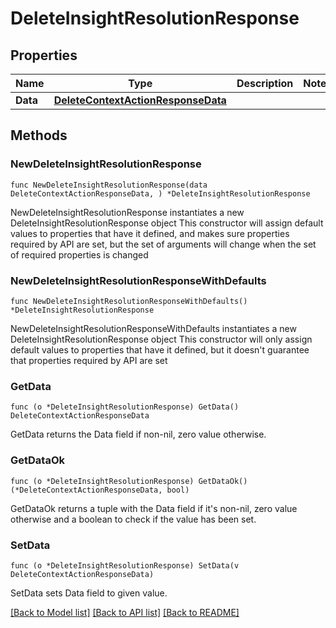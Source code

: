 # DeleteInsightResolutionResponse

## Properties

Name | Type | Description | Notes
------------ | ------------- | ------------- | -------------
**Data** | [**DeleteContextActionResponseData**](DeleteContextActionResponseData.md) |  | 

## Methods

### NewDeleteInsightResolutionResponse

`func NewDeleteInsightResolutionResponse(data DeleteContextActionResponseData, ) *DeleteInsightResolutionResponse`

NewDeleteInsightResolutionResponse instantiates a new DeleteInsightResolutionResponse object
This constructor will assign default values to properties that have it defined,
and makes sure properties required by API are set, but the set of arguments
will change when the set of required properties is changed

### NewDeleteInsightResolutionResponseWithDefaults

`func NewDeleteInsightResolutionResponseWithDefaults() *DeleteInsightResolutionResponse`

NewDeleteInsightResolutionResponseWithDefaults instantiates a new DeleteInsightResolutionResponse object
This constructor will only assign default values to properties that have it defined,
but it doesn't guarantee that properties required by API are set

### GetData

`func (o *DeleteInsightResolutionResponse) GetData() DeleteContextActionResponseData`

GetData returns the Data field if non-nil, zero value otherwise.

### GetDataOk

`func (o *DeleteInsightResolutionResponse) GetDataOk() (*DeleteContextActionResponseData, bool)`

GetDataOk returns a tuple with the Data field if it's non-nil, zero value otherwise
and a boolean to check if the value has been set.

### SetData

`func (o *DeleteInsightResolutionResponse) SetData(v DeleteContextActionResponseData)`

SetData sets Data field to given value.



[[Back to Model list]](../README.md#documentation-for-models) [[Back to API list]](../README.md#documentation-for-api-endpoints) [[Back to README]](../README.md)


